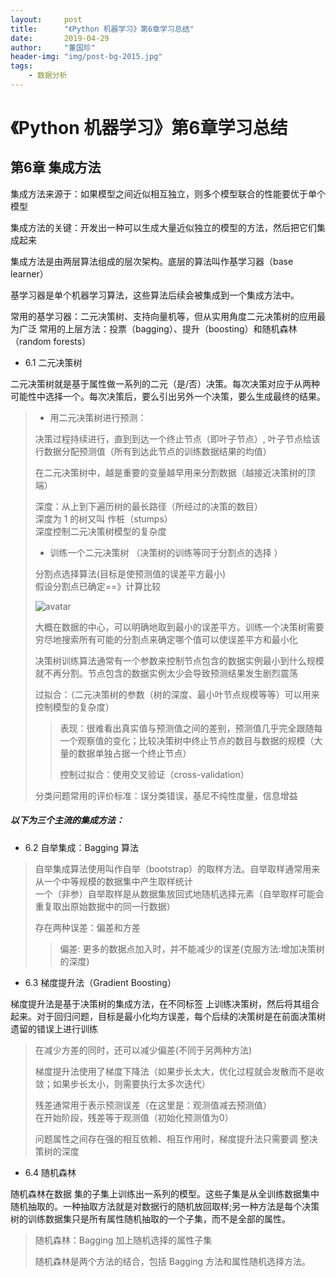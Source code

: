 ```yaml
---
layout:     post
title:      "《Python 机器学习》第6章学习总结"
date:       2019-04-29
author:     "董国珍"
header-img: "img/post-bg-2015.jpg"
tags:
    - 数据分析
---
```




# 《Python 机器学习》第6章学习总结 
   

## 第6章 集成方法

  
集成方法来源于：如果模型之间近似相互独立，则多个模型联合的性能要优于单个模型

集成方法的关键：开发出一种可以生成大量近似独立的模型的方法，然后把它们集成起来

集成方法是由两层算法组成的层次架构。底层的算法叫作基学习器（base learner）

基学习器是单个机器学习算法，这些算法后续会被集成到一个集成方法中。 

常用的基学习器：二元决策树、支持向量机等，但从实用角度二元决策树的应用最为广泛
常用的上层方法：投票（bagging）、提升（boosting）和随机森林（random forests）

  
* 6.1 二元决策树
  
二元决策树就是基于属性做一系列的二元（是/否）决策。每次决策对应于从两种可能性中选择一个。每次决策后，要么引出另外一个决策，要么生成最终的结果。  
> * 用二元决策树进行预测：  
>  
> 决策过程持续进行，直到到达一个终止节点（即叶子节点）, 叶子节点给该行数据分配预测值（所有到达此节点的训练数据结果的均值）   
>
> 在二元决策树中，越是重要的变量越早用来分割数据（越接近决策树的顶端）
>
> 深度：从上到下遍历树的最长路径（所经过的决策的数目）  
> 深度为 1 的树又叫 作桩（stumps）  
> 深度控制二元决策树模型的复杂度  
>  
> * 训练一个二元决策树 （决策树的训练等同于分割点的选择 ）  
>  
> 分割点选择算法(目标是使预测值的误差平方最小)  
> 假设分割点已确定==》计算比较  
>
> ![avatar](/Blog-Share/img/1904/04/Doris/6.1.png)
>  
> 大概在数据的中心，可以明确地取到最小的误差平方。训练一个决策树需要穷尽地搜索所有可能的分割点来确定哪个值可以使误差平方和最小化
>   
> 决策树训练算法通常有一个参数来控制节点包含的数据实例最小到什么规模就不再分割。节点包含的数据实例太少会导致预测结果发生剧烈震荡
>  
> 过拟合：（二元决策树的参数（树的深度、最小叶节点规模等等）可以用来控制模型的复杂度）
> >
> > 表现：很难看出真实值与预测值之间的差别，预测值几乎完全跟随每一个观察值的变化；比较决策树中终止节点的数目与数据的规模（大量的数据单独占据一个终止节点）
> >
> > 控制过拟合：使用交叉验证（cross-validation）
> >
> 分类问题常用的评价标准：误分类错误，基尼不纯性度量，信息增益
>

##### 以下为三个主流的集成方法：

* 6.2 自举集成：Bagging 算法

> 自举集成算法使用叫作自举（bootstrap）的取样方法。自举取样通常用来从一个中等规模的数据集中产生取样统计  
> 一个（非参）自举取样是从数据集放回式地随机选择元素（自举取样可能会重复取出原始数据中的同一行数据）
>
> 存在两种误差：偏差和方差
> >
> > 偏差: 更多的数据点加入时，并不能减少的误差(克服方法:增加决策树的深度)
> >

* 6.3 梯度提升法（Gradient Boosting）

梯度提升法是基于决策树的集成方法，在不同标签 上训练决策树，然后将其组合起来。对于回归问题，目标是最小化均方误差，每个后续的决策树是在前面决策树遗留的错误上进行训练

> 在减少方差的同时，还可以减少偏差(不同于另两种方法)
>  
> 梯度提升法使用了梯度下降法（如果步长太大，优化过程就会发散而不是收敛；如果步长太小，则需要执行太多次迭代）
>
> 残差通常用于表示预测误差（在这里是：观测值减去预测值）  
> 在开始阶段，残差等于观测值（初始化预测值为0）
>
>问题属性之间存在强的相互依赖、相互作用时，梯度提升法只需要调 整决策树的深度
>

* 6.4 随机森林

随机森林在数据 集的子集上训练出一系列的模型。这些子集是从全训练数据集中随机抽取的。一种抽取方法就是对数据行的随机放回取样;另一种方法是每个决策树的训练数据集只是所有属性随机抽取的一个子集，而不是全部的属性。

> 随机森林：Bagging 加上随机选择的属性子集 
>  
> 随机森林是两个方法的结合，包括 Bagging 方法和属性随机选择方法。
>
